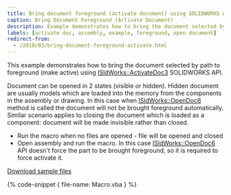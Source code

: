 ```yaml
---
title: Bring document foreground (activate document) using SOLIDWORKS API
caption: Bring Document Foreground (Activate Document)
description: Example demonstrates how to bring the document selected by path to foreground (make active)
labels: [activate doc, assembly, example, foreground, open document]
redirect-from:
  - /2018/03/bring-document-foreground-activate.html
---
```

This example demonstrates how to bring the document selected by path to foreground (make active) using [ISldWorks::ActivateDoc3](http://help.solidworks.com/2018/english/api/sldworksapi/solidworks.interop.sldworks~solidworks.interop.sldworks.isldworks~activatedoc3.html) SOLIDWORKS API.

Document can be opened in 2 states (visible or hidden). Hidden document are usually models which are loaded into the memory from the components in the assembly or drawing. In this case when [ISldWorks::OpenDoc6](http://help.solidworks.com/2017/english/api/sldworksapi/solidworks.interop.sldworks~solidworks.interop.sldworks.isldworks~opendoc6.html) method is called the document will not be brought foreground automatically. Similar scenario applies to closing the document which is loaded as a component: document will be made invisible rather than closed.

* Run the macro when no files are opened - file will be opened and closed
* Open assembly and run the macro. In this case [ISldWorks::OpenDoc6](http://help.solidworks.com/2017/english/api/sldworksapi/solidworks.interop.sldworks~solidworks.interop.sldworks.isldworks~opendoc6.html) API doesn't force the part to be brought foreground, so it is required to force activate it.

[Download sample files](SimpleBox.zip)

{% code-snippet { file-name: Macro.vba } %}